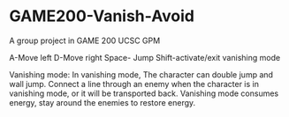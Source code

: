 # GAME200-Vanish-Avoid
A group project in GAME 200 UCSC GPM

A-Move left
D-Move right
Space- Jump
Shift-activate/exit vanishing mode

Vanishing mode: 
In vanishing mode, The character can double jump and wall jump.
Connect a line through an enemy when the character is in vanishing mode, or it will be transported back.
Vanishing mode consumes energy, stay around the enemies to restore energy. 
